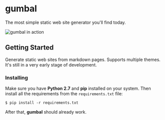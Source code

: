 # gumbal

The most simple static web site generator you'll find today.

![gumbal in action](http://i.imgur.com/VDZreby.png)

## Getting Started

Generate static web sites from markdown pages. Supports multiple themes. It's still in a very early stage of development.

### Installing

Make sure you have **Python 2.7** and **pip** installed on your system. Then install all the requirements from the `requirements.txt` file:

```
$ pip install -r requirements.txt
```

After that, **gumbal** should already work.
